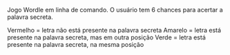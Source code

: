 Jogo Wordle em linha de comando. O usuário tem 6 chances para acertar a palavra secreta.

Vermelho = letra não está presente na palavra secreta
Amarelo = letra está presente na palavra secreta, mas em outra posição
Verde = letra está presente na palavra secreta, na mesma posição
